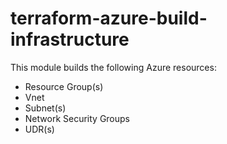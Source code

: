 # terraform-azure-build-infrastructure

This module builds the following Azure resources:
- Resource Group(s)
- Vnet
- Subnet(s)
- Network Security Groups
- UDR(s)
